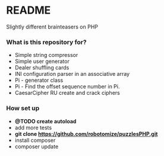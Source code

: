 # README #

Slightly different brainteasers on PHP

### What is this repository for? ###

* Simple string compressor
* Simple user generator
* Dealer shuffling cards
* INI configuration parser in an associative array
* Pi - generator class
* Pi - Find the offset sequence number in Pi.
* CaesarCipher RU create and crack ciphers

### How set up ###
* **@TODO create autoload**
* add more tests
* **git clone https://github.com/robotomize/puzzlesPHP.git**
* install composer
* composer update
